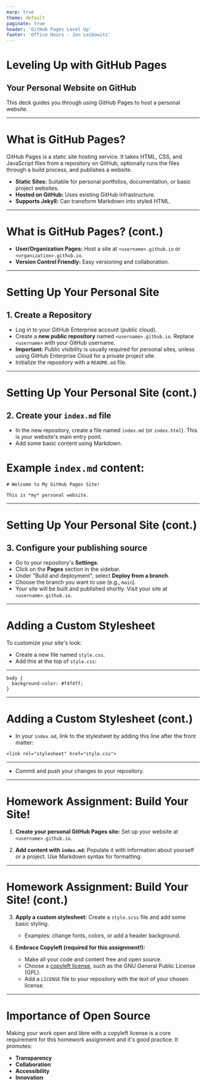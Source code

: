 ```yaml
---
marp: true
theme: default
paginate: true
header: 'GitHub Pages Level Up'
footer: 'Office Hours - Jon Leibowitz'
---
```


# Leveling Up with GitHub Pages

## Your Personal Website on GitHub

This deck guides you through using GitHub Pages to host a personal website.

---

# What is GitHub Pages?

GitHub Pages is a static site hosting service. It takes HTML, CSS, and JavaScript files from a repository on GitHub, optionally runs the files through a build process, and publishes a website.

*   **Static Sites:** Suitable for personal portfolios, documentation, or basic project websites.
*   **Hosted on GitHub:** Uses existing GitHub infrastructure.
*   **Supports Jekyll:** Can transform Markdown into styled HTML.

---

# What is GitHub Pages? (cont.)

*   **User/Organization Pages:** Host a site at `<username>.github.io` or `<organization>.github.io`.
*   **Version Control Friendly:** Easy versioning and collaboration.

---

# Setting Up Your Personal Site

## 1. Create a Repository

*   Log in to your GitHub Enterprise account (public cloud).
*   Create a **new public repository** named `<username>.github.io`. Replace `<username>` with your GitHub username.
*   **Important:** Public visibility is usually required for personal sites, unless using GitHub Enterprise Cloud for a private project site.
*   Initialize the repository with a `README.md` file.

---

# Setting Up Your Personal Site (cont.)

## 2. Create your `index.md` file

*   In the new repository, create a file named `index.md` (or `index.html`). This is your website's main entry point.
*   Add some basic content using Markdown.

# Example `index.md` content:

```
# Welcome to My GitHub Pages Site!

This is *my* personal website.
```
---

# Setting Up Your Personal Site (cont.)

## 3. Configure your publishing source

*   Go to your repository's **Settings**.
*   Click on the **Pages** section in the sidebar.
*   Under "Build and deployment", select **Deploy from a branch**.
*   Choose the branch you want to use (e.g., `main`).
*   Your site will be built and published shortly. Visit your site at `<username>.github.io`.

---

# Adding a Custom Stylesheet

To customize your site's look:

*   Create a new file named `style.css`.
*   Add this at the top of `style.css`:

---
```
body {
  background-color: #f4f4ff;
}
```
---

# Adding a Custom Stylesheet (cont.)
*   In your `index.md`, link to the stylesheet by adding this line after the front matter:

```
<link rel="stylesheet" href="style.css">
```

--- 
*   Commit and push your changes to your repository.

---

# Homework Assignment: Build Your Site!

1.  **Create your personal GitHub Pages site:**
    Set up your website at `<username>.github.io`.

2.  **Add content with `index.md`:**
    Populate it with information about yourself or a project. Use Markdown syntax for formatting.

---

# Homework Assignment: Build Your Site! (cont.)

3.  **Apply a custom stylesheet:**
    Create a `style.scss` file and add some basic styling.
    *   Examples: change fonts, colors, or add a header background.

4.  **Embrace Copyleft (required for this assignment!):**
    *   Make all your code and content free and open source.
    *   Choose a [copyleft license](https://en.wikipedia.org/wiki/Copyleft), such as the GNU General Public License (GPL).
    *   Add a `LICENSE` file to your repository with the text of your chosen license.

---

# Importance of Open Source

Making your work open and libre with a copyleft license is a core requirement for this homework assignment and it's good practice. It promotes:

*   **Transparency**
*   **Collaboration**
*   **Accessibility**
*   **Innovation**